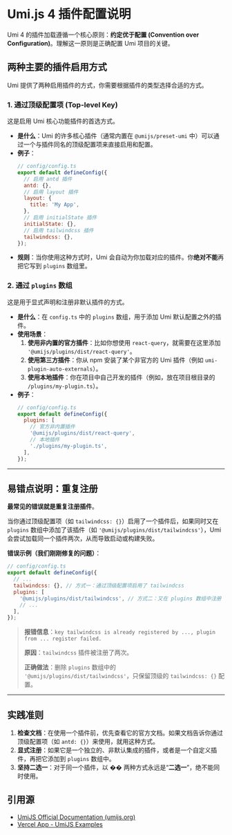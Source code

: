 # Umi.js 4 插件配置说明

Umi 4 的插件加载遵循一个核心原则：**约定优于配置 (Convention over Configuration)**。理解这一原则是正确配置 Umi 项目的关键。

## 两种主要的插件启用方式

Umi 提供了两种启用插件的方式，你需要根据插件的类型选择合适的方式。

### 1. 通过顶级配置项 (Top-level Key)

这是启用 Umi 核心功能插件的首选方式。

- **是什么**：Umi 的许多核心插件（通常内置在 `@umijs/preset-umi` 中）可以通过一个与插件同名的顶级配置项来直接启用和配置。
- **例子**：
  ```javascript
  // config/config.ts
  export default defineConfig({
    // 启用 antd 插件
    antd: {},
    // 启用 layout 插件
    layout: {
      title: 'My App',
    },
    // 启用 initialState 插件
    initialState: {},
    // 启用 tailwindcss 插件
    tailwindcss: {},
  });
  ```
- **规则**：当你使用这种方式时，Umi 会自动为你加载对应的插件。你**绝对不能**再把它写到 `plugins` 数组里。

### 2. 通过 `plugins` 数组

这是用于显式声明和注册非默认插件的方式。

- **是什么**：在 `config.ts` 中的 `plugins` 数组，用于添加 Umi 默认配置之外的插件。
- **使用场景**：
  1.  **使用非内置的官方插件**：比如你想使用 `react-query`，就需要在这里添加 `'@umijs/plugins/dist/react-query'`。
  2.  **使用第三方插件**：你从 npm 安装了某个非官方的 Umi 插件（例如 `umi-plugin-auto-externals`）。
  3.  **使用本地插件**：你在项目中自己开发的插件（例如，放在项目根目录的 `/plugins/my-plugin.ts`）。
- **例子**：
  ```javascript
  // config/config.ts
  export default defineConfig({
    plugins: [
      // 官方非内置插件
      '@umijs/plugins/dist/react-query',
      // 本地插件
      './plugins/my-plugin.ts',
    ],
  });
  ```

---

## 易错点说明：重复注册

**最常见的错误就是重复注册插件**。

当你通过顶级配置项（如 `tailwindcss: {}`）启用了一个插件后，如果同时又在 `plugins` 数组中添加了该插件（如 `'@umijs/plugins/dist/tailwindcss'`），Umi 会尝试加载同一个插件两次，从而导致启动或构建失败。

**错误示例（我们刚刚修复的问题）**：

```javascript
// config/config.ts
export default defineConfig({
  // ...
  tailwindcss: {}, // 方式一：通过顶级配置项启用了 tailwindcss
  plugins: [
    '@umijs/plugins/dist/tailwindcss', // 方式二：又在 plugins 数组中注册
    // ...
  ],
});
```

> **报错信息**：`key tailwindcss is already registered by ..., plugin from ... register failed.`
>
> **原因**：`tailwindcss` 插件被注册了两次。
>
> **正确做法**：删除 `plugins` 数组中的 `'@umijs/plugins/dist/tailwindcss'`，只保留顶级的 `tailwindcss: {}` 配置。

---

## 实践准则

1.  **检查文档**：在使用一个插件前，优先查看它的官方文档。如果文档告诉你通过顶级配置项（如 `antd: {}`）来使用，就用这种方式。
2.  **显式注册**：如果它是一个独立的、非默认集成的插件，或者是一个自定义插件，再把它添加到 `plugins` 数组中。
3.  **坚持二选一**：对于同一个插件，以 �� 两种方式永远是“**二选一**”，绝不能同时使用。

## 引用源

- [UmiJS Official Documentation (umijs.org)](https://umijs.org/)
- [Vercel App - UmiJS Examples](https://vercel.com/)
